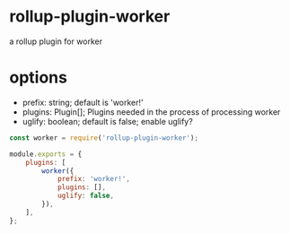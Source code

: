 # rollup-plugin-worker

a rollup plugin for worker


# options
- prefix: string; default is 'worker!'
- plugins: Plugin[]; Plugins needed in the process of processing worker
- uglify: boolean; default is false; enable uglify?

```javascript
const worker = require('rollup-plugin-worker');

module.exports = {
    plugins: [
        worker({
            prefix: 'worker!',
            plugins: [],
            uglify: false,
        }),
    ],
};
```